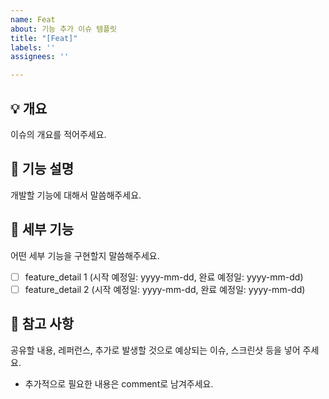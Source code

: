 ```yaml
---
name: Feat
about: 기능 추가 이슈 템플릿
title: "[Feat]"
labels: ''
assignees: ''

---
```


## 💡 개요
이슈의 개요를 적어주세요.

## 🤩 기능 설명
개발할 기능에 대해서 말씀해주세요.

## 🍒 세부 기능
어떤 세부 기능을 구현할지 말씀해주세요.
- [ ] feature_detail 1 (시작 예정일: yyyy-mm-dd, 완료 예정일: yyyy-mm-dd)
- [ ] feature_detail 2 (시작 예정일: yyyy-mm-dd, 완료 예정일: yyyy-mm-dd)

## 📖 참고 사항
공유할 내용, 레퍼런스, 추가로 발생할 것으로 예상되는 이슈, 스크린샷 등을 넣어 주세요.
- 추가적으로 필요한 내용은 comment로 남겨주세요.
